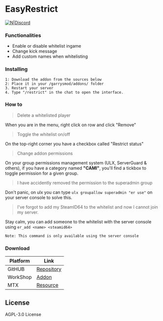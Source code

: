 # EasyRestrict

[![N|Discord](https://img.shields.io/discord/223070469148901376?color=0869A4&label=DISCORD.GG%2FGCA&logo=discord&logoColor=white&style=flat-square)](https://discord.gg/gca)

### Functionalities
  - Enable or disable whitelist ingame
  - Change kick message
  - Add custom names when whitelisting

### Installing

```
1: Download the addon from the sources below
2: Place it in your /garrysmod/addons/ folder
3. Restart your server
4. Type "/restrict" in the chat to open the interface.
```

### How to

> Delete a whitelisted player

When you are in the menu, right click on row and click "Remove"

> Toggle the whitelist on/off

On the top-right corner you have a checkbox called "Restrict status"

> Change addon permissions

On your group permissions management system (ULX, ServerGuard & others), if you have a category named **"CAMI"**, you'll find a tickbox to toggle permission for a given group.

> I have accidently removed the permission to the superadmin group

Don't panic, on ulx you can type `ulx groupallow superadmin "er use"` on your server console to solve this.

> I've forgot to add my SteamID64 to the whitelist and now I cannot join my server.

Stay calm, you can add someone to the whitelist with the server console using `er_add <name> <steamid64>`

```fix
Note: This command is only available using the server console
```

### Download

| Platform | Link |
| ------ | ------ |
| GitHUB | [Repository][repo] |
| WorkShop | [Addon][workshop] |
| MTX | [Resource][mtx] |

License
----

AGPL-3.0 License


   [repo]: <https://github.com/Lexa013/easyrestrict>
   [workshop]: <#>
   [mtx]: <#>
